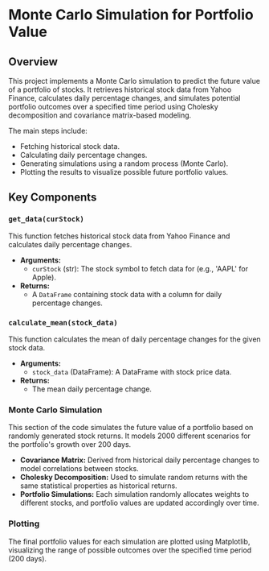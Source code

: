 # Monte Carlo Simulation for Portfolio Value

## Overview

This project implements a Monte Carlo simulation to predict the future value of a portfolio of stocks. It retrieves historical stock data from Yahoo Finance, calculates daily percentage changes, and simulates potential portfolio outcomes over a specified time period using Cholesky decomposition and covariance matrix-based modeling.

The main steps include:
- Fetching historical stock data.
- Calculating daily percentage changes.
- Generating simulations using a random process (Monte Carlo).
- Plotting the results to visualize possible future portfolio values.

## Key Components

### `get_data(curStock)`
This function fetches historical stock data from Yahoo Finance and calculates daily percentage changes.

- **Arguments:**
  - `curStock` (str): The stock symbol to fetch data for (e.g., 'AAPL' for Apple).
- **Returns:** 
  - A `DataFrame` containing stock data with a column for daily percentage changes.

### `calculate_mean(stock_data)`
This function calculates the mean of daily percentage changes for the given stock data.

- **Arguments:**
  - `stock_data` (DataFrame): A DataFrame with stock price data.
- **Returns:** 
  - The mean daily percentage change.

### Monte Carlo Simulation
This section of the code simulates the future value of a portfolio based on randomly generated stock returns. It models 2000 different scenarios for the portfolio's growth over 200 days.

- **Covariance Matrix:** Derived from historical daily percentage changes to model correlations between stocks.
- **Cholesky Decomposition:** Used to simulate random returns with the same statistical properties as historical returns.
- **Portfolio Simulations:** Each simulation randomly allocates weights to different stocks, and portfolio values are updated accordingly over time.

### Plotting
The final portfolio values for each simulation are plotted using Matplotlib, visualizing the range of possible outcomes over the specified time period (200 days).
